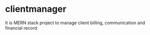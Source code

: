 # clientmanager
It is MERN stack project to manage client billing, communication and financial record
